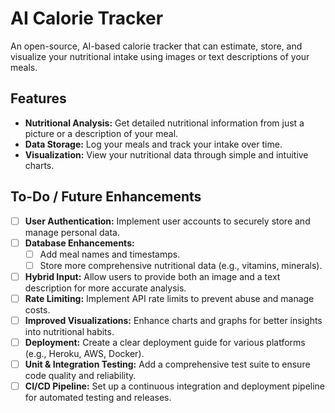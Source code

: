 # AI Calorie Tracker

An open-source, AI-based calorie tracker that can estimate, store, and visualize your nutritional intake using images or text descriptions of your meals.

## Features

*   **Nutritional Analysis:** Get detailed nutritional information from just a picture or a description of your meal.
*   **Data Storage:** Log your meals and track your intake over time.
*   **Visualization:** View your nutritional data through simple and intuitive charts.

## To-Do / Future Enhancements

-   [ ] **User Authentication:** Implement user accounts to securely store and manage personal data.
-   [ ] **Database Enhancements:**
    -   [ ] Add meal names and timestamps.
    -   [ ] Store more comprehensive nutritional data (e.g., vitamins, minerals).
-   [ ] **Hybrid Input:** Allow users to provide both an image and a text description for more accurate analysis.
-   [ ] **Rate Limiting:** Implement API rate limits to prevent abuse and manage costs.
-   [ ] **Improved Visualizations:** Enhance charts and graphs for better insights into nutritional habits.
-   [ ] **Deployment:** Create a clear deployment guide for various platforms (e.g., Heroku, AWS, Docker).
-   [ ] **Unit & Integration Testing:** Add a comprehensive test suite to ensure code quality and reliability.
-   [ ] **CI/CD Pipeline:** Set up a continuous integration and deployment pipeline for automated testing and releases.
